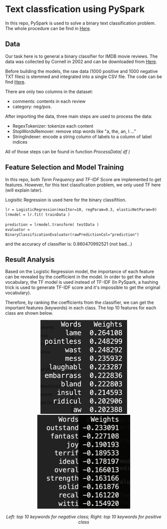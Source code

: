 # Text classfication using PySpark

In this repo, PySpark is used to solve a binary text classification problem. The whole procedure can be find in [Here](main.py).

## Data 
Our task here is to general a binary classifier for IMDB movie reviews. The data was collected by Cornell in 2002 and can be downloaded from [Here](http://www.cs.cornell.edu/people/pabo/movie-review-data/).

Before building the models, the raw data (1000 positive and 1000 negative TXT files) is stemmed and integrated into a single CSV file. The code can be find [Here](index-data.py). 

There are only two columns in the dataset:
* comments: contents in each review
* category: neg/pos.

After importing the data, three main steps are used to process the data:
* RegexTokenizer: tokenize each content
* StopWordsRemover: remove stop words like "a, the, an, I ..."
* StringIndexer: encode a string column of labels to a column of label indices

All of those steps can be found in function _ProcessData( df )_

## Feature Selection and Model Training

In this repo, both _Term Frequency_ and _TF-IDF_ Score are implemented to get features. However, for this text classfication problem, we only used TF here (will explain later).

Logisitic Regression is used here for the binary classifition. 
```
lr = LogisticRegression(maxIter=10, regParam=0.3, elasticNetParam=0)
lrmodel = lr.fit( trainData )

prediction = lrmodel.transform( testData )
evaluator = BinaryClassificationEvaluator(rawPredictionCol="prediction")
```
and the accuracy of classifier is: 0.860470992521 (not bad...)

## Result Analysis

Based on the Logistic Regression model, the importance of each feature can be revealed by the coefficient in the model. In order to get the whole vocabulary, the TF model is used instead of TF-IDF (In PySpark, a hashing trick is used to generate TF-IDF score and it's impossible to get the original vocabulary).

Therefore, by ranking the coefficients from the classifier, we can get the important features (keywords) in each class. The top 10 features for each class are shown below.


<p align="center">
<img src="./images/neg_feature.png" height="300">
<img src="./images/pos_feature.png" height="300">
</p>
<p align="center">
<em>Left: top 10 keywords for negative class; Right: top 10 keywords for positive class </em>
</p>
